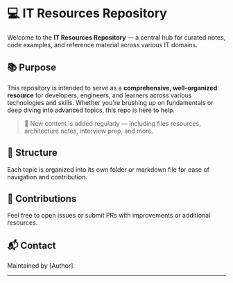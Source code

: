 # 💻 IT Resources Repository

Welcome to the **IT Resources Repository** — a central hub for curated notes, code examples, and reference material across various IT domains.

## 📚 Purpose

This repository is intended to serve as a **comprehensive, well-organized resource** for developers, engineers, and learners across various technologies and skills. 
Whether you're brushing up on fundamentals or deep diving into advanced topics, this repo is here to help.


> 📌 New content is added regularly — including files resources, architecture notes, interview prep, and more.

## 📁 Structure

Each topic is organized into its own folder or markdown file for ease of navigation and contribution.

## 🤝 Contributions

Feel free to open issues or submit PRs with improvements or additional resources.

## 📬 Contact

Maintained by [Author].

---

